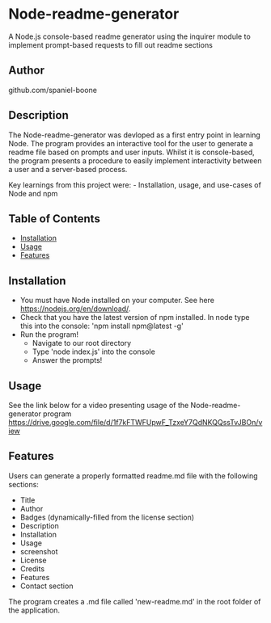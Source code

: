 # Node-readme-generator
A Node.js console-based readme generator using the inquirer module to implement prompt-based requests to fill out readme sections

## Author
github.com/spaniel-boone

## Description
The Node-readme-generator was devloped as a first entry point in learning Node. 
The program provides an interactive tool for the user to generate a readme file based on prompts and user inputs. Whilst it is console-based, the program presents a procedure to easily implement interactivity between a user and a server-based process. 

Key learnings from this project were:
    - Installation, usage, and use-cases of Node and npm

## Table of Contents
- [Installation](#installation)
- [Usage](#usage)
- [Features](#features)

## Installation
- You must have Node installed on your computer. See here https://nodejs.org/en/download/. 
- Check that you have the latest version of npm installed. In node type this into the console: 'npm install npm@latest -g'
- Run the program!
    * Navigate to our root directory
    * Type 'node index.js' into the console
    * Answer the prompts!



## Usage
See the link below for a video presenting usage of the Node-readme-generator program
https://drive.google.com/file/d/1f7kFTWFUpwF_TzxeY7QdNKQQssTvJBOn/view

## Features
Users can generate a properly formatted readme.md file with the following sections:
- Title
- Author
- Badges (dynamically-filled from the license section)
- Description
- Installation
- Usage
- screenshot
- License
- Credits
- Features
- Contact section

The program creates a .md file called 'new-readme.md' in the root folder of the application.
